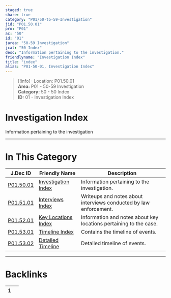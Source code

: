 ```yaml
---  
staged: true  
share: true  
category: "P01/50-to-59-Investigation"  
jid: "P01.50.01"  
pro: "P01"  
ac: "50"  
id: "01"  
jarea: "50-59 Investigation"  
jcat: "50 Index"  
desc: "Information pertaining to the investigation."  
friendlyname: "Investigation Index"  
title: "index"  
alias: "P01-50-01, Investigation Index"  
---  
```

>[!info]- Location: P01.50.01  
>**Area:** P01 - 50-59 Investigation  
>**Category:** 50 - 50 Index  
>**ID:** 01 - Investigation Index  
  
# Investigation Index  
  
Information pertaining to the investigation  
  
  
  
---  
# In This Category  
  
| J.Dec ID                                                                                     | Friendly Name                                                                                        | Description                                                       |  
| -------------------------------------------------------------------------------------------- | ---------------------------------------------------------------------------------------------------- | ----------------------------------------------------------------- |  
| [P01.50.01](index.md)                            | [Investigation Index](index.md)                          | Information pertaining to the investigation.                      |  
| [P01.51.01](./51-Interviews/index.md)              | [Interviews Index](./51-Interviews/index.md)               | Writeups and notes about interviews conducted by law enforcement. |  
| [P01.52.01](./52-Key-Locations/index.md)           | [Key Locations Index](./52-Key-Locations/index.md)         | Information and notes about key locations pertaining to the case. |  
| [P01.53.01](./53-Timeline/index.md)                | [Timeline Index](./53-Timeline/index.md)                   | Contains the timeline of events.                                  |  
| [P01.53.02](./53-Timeline/02-Detailed-Timeline.md) | [Detailed Timeline](./53-Timeline/02-Detailed-Timeline.md) | Detailed timeline of events.                                      |  
  
  
---  
# Backlinks  
<div><table class="dataview table-view-table"><thead class="table-view-thead"><tr class="table-view-tr-header"><th class="table-view-th"><span></span><span class="dataview small-text">1</span></th><th class="table-view-th"><span></span></th></tr></thead><tbody class="table-view-tbody"></tbody></table></div>